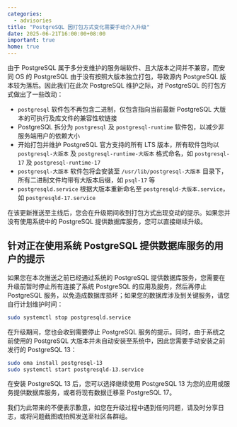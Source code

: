 ```yaml
---
categories:
  - advisories
title: "PostgreSQL 因打包方式变化需要手动介入升级"
date: 2025-06-21T16:00:00+08:00
important: true
home: true
---
```


由于 PostgreSQL 属于多分支维护的服务端软件、且大版本之间并不兼容，而安同 OS 的 PostgreSQL 由于没有按照大版本独立打包，导致源内 PostgreSQL 版本较为落后。因此我们在此次 PostgreSQL 维护之际，对 PostgreSQL 的打包方式做出了一些改动：

- `postgresql` 软件包不再包含二进制，仅包含指向当前最新 PostgreSQL 大版本的可执行及库文件的兼容性软链接
- PostgreSQL 拆分为 `postgresql` 及 `postgresql-runtime` 软件包，以减少非服务端用户的依赖大小
- 开始打包并维护 PostgreSQL 官方支持的所有 LTS 版本，所有软件包均以 `postgresql-大版本` 及 `postgresql-runtime-大版本` 格式命名，如 `postgresql-17` 及 `postgresql-runtime-17`
- `postgresql-大版本` 软件包将会安装至 `/usr/lib/postgresql-大版本` 目录下，所有二进制文件均带有大版本后缀，如 `psql-17` 等
- `postgresqld.service` 根据大版本重新命名至 `postgresqld-大版本.service`，如 `postgresqld-17.service`

在该更新推送至主线后，您会在升级期间收到打包方式出现变动的提示。如果您并没有使用系统中的 PostgreSQL 提供数据库服务，您可以直接继续升级。

针对正在使用系统 PostgreSQL 提供数据库服务的用户的提示
---

如果您在本次推送之前已经通过系统的 PostgreSQL 提供数据库服务，您需要在升级前暂时停止所有连接了系统 PostgreSQL 的应用及服务，然后再停止 PostgreSQL 服务，以免造成数据库损坏；如果您的数据库涉及到关键服务，请您自行计划维护时间：

```bash
sudo systemctl stop postgresqld.service
```

在升级期间，您也会收到需要停止 PostgreSQL 服务的提示。同时，由于系统之前使用的 PostgreSQL 大版本并未自动安装至系统中，因此您需要手动安装之前发行的 PostgreSQL 13：

```bash
sudo oma install postgresql-13
sudo systemctl start postgresqld-13.service
```

在安装 PostgreSQL 13 后，您可以选择继续使用 PostgreSQL 13 为您的应用或服务提供数据库服务，或者将现有数据迁移至 PostgreSQL 17。

我们为此带来的不便表示歉意，如您在升级过程中遇到任何问题，请及时分享日志，或将问题截图或拍照发送至社区各群组。

